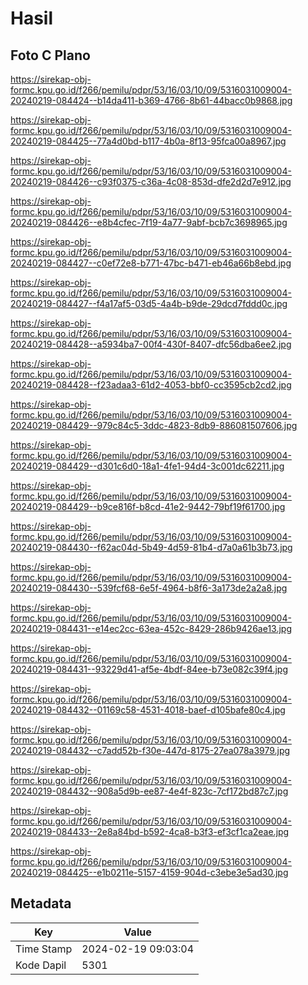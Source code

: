 # Hasil

## Foto C Plano

https://sirekap-obj-formc.kpu.go.id/f266/pemilu/pdpr/53/16/03/10/09/5316031009004-20240219-084424--b14da411-b369-4766-8b61-44bacc0b9868.jpg

https://sirekap-obj-formc.kpu.go.id/f266/pemilu/pdpr/53/16/03/10/09/5316031009004-20240219-084425--77a4d0bd-b117-4b0a-8f13-95fca00a8967.jpg

https://sirekap-obj-formc.kpu.go.id/f266/pemilu/pdpr/53/16/03/10/09/5316031009004-20240219-084426--c93f0375-c36a-4c08-853d-dfe2d2d7e912.jpg

https://sirekap-obj-formc.kpu.go.id/f266/pemilu/pdpr/53/16/03/10/09/5316031009004-20240219-084426--e8b4cfec-7f19-4a77-9abf-bcb7c3698965.jpg

https://sirekap-obj-formc.kpu.go.id/f266/pemilu/pdpr/53/16/03/10/09/5316031009004-20240219-084427--c0ef72e8-b771-47bc-b471-eb46a66b8ebd.jpg

https://sirekap-obj-formc.kpu.go.id/f266/pemilu/pdpr/53/16/03/10/09/5316031009004-20240219-084427--f4a17af5-03d5-4a4b-b9de-29dcd7fddd0c.jpg

https://sirekap-obj-formc.kpu.go.id/f266/pemilu/pdpr/53/16/03/10/09/5316031009004-20240219-084428--a5934ba7-00f4-430f-8407-dfc56dba6ee2.jpg

https://sirekap-obj-formc.kpu.go.id/f266/pemilu/pdpr/53/16/03/10/09/5316031009004-20240219-084428--f23adaa3-61d2-4053-bbf0-cc3595cb2cd2.jpg

https://sirekap-obj-formc.kpu.go.id/f266/pemilu/pdpr/53/16/03/10/09/5316031009004-20240219-084429--979c84c5-3ddc-4823-8db9-886081507606.jpg

https://sirekap-obj-formc.kpu.go.id/f266/pemilu/pdpr/53/16/03/10/09/5316031009004-20240219-084429--d301c6d0-18a1-4fe1-94d4-3c001dc62211.jpg

https://sirekap-obj-formc.kpu.go.id/f266/pemilu/pdpr/53/16/03/10/09/5316031009004-20240219-084429--b9ce816f-b8cd-41e2-9442-79bf19f61700.jpg

https://sirekap-obj-formc.kpu.go.id/f266/pemilu/pdpr/53/16/03/10/09/5316031009004-20240219-084430--f62ac04d-5b49-4d59-81b4-d7a0a61b3b73.jpg

https://sirekap-obj-formc.kpu.go.id/f266/pemilu/pdpr/53/16/03/10/09/5316031009004-20240219-084430--539fcf68-6e5f-4964-b8f6-3a173de2a2a8.jpg

https://sirekap-obj-formc.kpu.go.id/f266/pemilu/pdpr/53/16/03/10/09/5316031009004-20240219-084431--e14ec2cc-63ea-452c-8429-286b9426ae13.jpg

https://sirekap-obj-formc.kpu.go.id/f266/pemilu/pdpr/53/16/03/10/09/5316031009004-20240219-084431--93229d41-af5e-4bdf-84ee-b73e082c39f4.jpg

https://sirekap-obj-formc.kpu.go.id/f266/pemilu/pdpr/53/16/03/10/09/5316031009004-20240219-084432--01169c58-4531-4018-baef-d105bafe80c4.jpg

https://sirekap-obj-formc.kpu.go.id/f266/pemilu/pdpr/53/16/03/10/09/5316031009004-20240219-084432--c7add52b-f30e-447d-8175-27ea078a3979.jpg

https://sirekap-obj-formc.kpu.go.id/f266/pemilu/pdpr/53/16/03/10/09/5316031009004-20240219-084432--908a5d9b-ee87-4e4f-823c-7cf172bd87c7.jpg

https://sirekap-obj-formc.kpu.go.id/f266/pemilu/pdpr/53/16/03/10/09/5316031009004-20240219-084433--2e8a84bd-b592-4ca8-b3f3-ef3cf1ca2eae.jpg

https://sirekap-obj-formc.kpu.go.id/f266/pemilu/pdpr/53/16/03/10/09/5316031009004-20240219-084425--e1b0211e-5157-4159-904d-c3ebe3e5ad30.jpg


## Metadata

| Key        | Value               |
| ---------- | ------------------- |
| Time Stamp | 2024-02-19 09:03:04 |
| Kode Dapil | 5301                |



